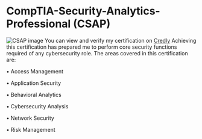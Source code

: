 # CompTIA-Security-Analytics-Professional (CSAP)
![CSAP image](https://github.com/user-attachments/assets/31420a0d-75b1-4055-9ab3-9d82177bd5d2)
You can view and verify my certification on [Credly]( https://www.credly.com/earner/earned/badge/b9dba4e8-a535-4590-b73e-7ca123be6774) 
Achieving this certification has prepared me to perform core security functions required of any cybersecurity role. The areas covered in this certification are: 

•	Access Management

•	Application Security

•	Behavioral Analytics

•	Cybersecurity Analysis

•	Network Security

•	Risk Management


